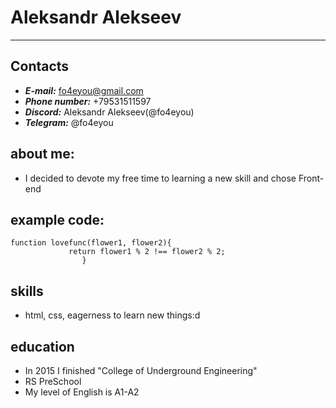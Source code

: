 # Aleksandr Alekseev

*****

## Contacts
* ***E-mail:*** fo4eyou@gmail.com
* ***Phone number:*** +79531511597
* ***Discord:*** Aleksandr Alekseev(@fo4eyou)
* ***Telegram:*** @fo4eyou


## about me:
* I decided to devote my free time to learning a new skill and chose Front-end


## example code:
``` 
function lovefunc(flower1, flower2){
             return flower1 % 2 !== flower2 % 2;
                }
```


## skills
* html, css, eagerness to learn new things:d



## education
* In 2015 I finished "College of Underground Engineering"
* RS PreSchool
* My level of English is A1-A2

